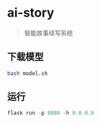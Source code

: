 # ai-story
> 智能故事续写系统

## 下载模型
```sh
bash model.sh
```

## 运行
```py
flask run -p 8080 -h 0.0.0.0
```
